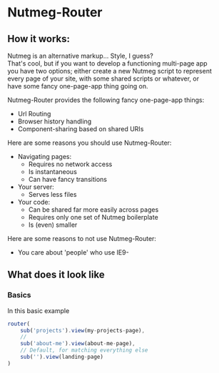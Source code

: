# Nutmeg-Router

## How it works:  

Nutmeg is an alternative markup... Style, I guess?  
That's cool, but if you want to develop a functioning multi-page app  
you have two options; either create a new Nutmeg script to represent  
every page of your site, with some shared scripts or whatever, or  
have some fancy one-page-app thing going on. 

Nutmeg-Router provides the following fancy one-page-app things:

* Url Routing
* Browser history handling
* Component-sharing based on shared URIs

Here are some reasons you should use Nutmeg-Router:

* Navigating pages:
  * Requires no network access
  * Is instantaneous
  * Can have fancy transitions
* Your server:
  * Serves less files
* Your code:
  * Can be shared far more easily across pages
  * Requires only one set of Nutmeg boilerplate
  * Is (even) smaller

Here are some reasons to not use Nutmeg-Router:

* You care about 'people' who use IE9-

## What does it look like

### Basics

In this basic example

```js
router(
	sub('projects').view(my-projects-page),
	// 
	sub('about-me').view(about-me-page),
	// Default, for matching everything else
	sub('').view(landing-page)
)
```